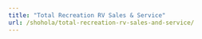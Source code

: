 ```yaml
---
title: "Total Recreation RV Sales & Service"
url: /shohola/total-recreation-rv-sales-and-service/
---
```

